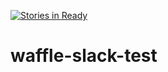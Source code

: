[![Stories in Ready](https://badge.waffle.io/waffleio/waffle-slack-test.png?label=ready&title=Ready)](https://waffle.io/waffleio/waffle-slack-test)
# waffle-slack-test